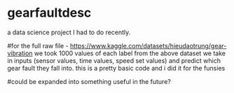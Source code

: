 # gearfaultdesc
a data science project I had to do recently. 

#for the full raw file - https://www.kaggle.com/datasets/hieudaotrung/gear-vibration
we took 1000 values of each label from the above dataset 
we take in inputs (sensor values, time values, speed set values) and predict which gear fault they fall into. 
this is a pretty basic code and i did it for the funsies 

#could be expanded into something useful in the future?

